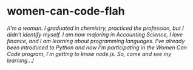 # women-can-code-flah
/*I'm a woman. I graduated in chemistry, practiced the profession, but I didn't identify myself. 
I am now majoring in Accounting Science, I love finance, and I am learning about programming languages. 
I've already been introduced to Python and now I'm participating in the Women Can Code program, I'm getting to know node.js.
So, come and see my learning...*/
